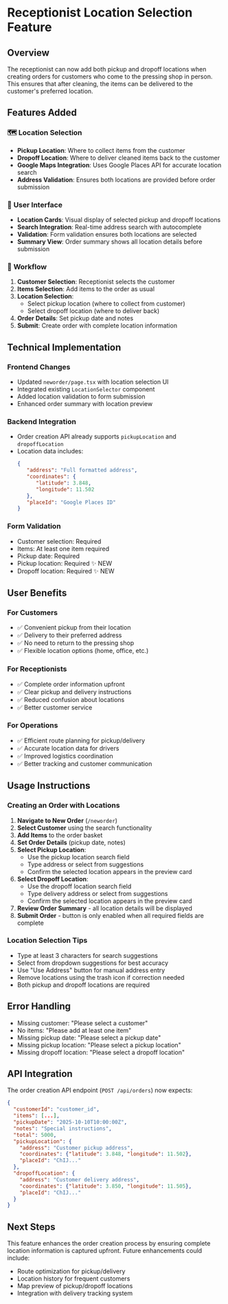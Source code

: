 # Receptionist Location Selection Feature

## Overview

The receptionist can now add both pickup and dropoff locations when creating orders for customers who come to the pressing shop in person. This ensures that after cleaning, the items can be delivered to the customer's preferred location.

## Features Added

### 🗺️ **Location Selection**

-  **Pickup Location**: Where to collect items from the customer
-  **Dropoff Location**: Where to deliver cleaned items back to the customer
-  **Google Maps Integration**: Uses Google Places API for accurate location search
-  **Address Validation**: Ensures both locations are provided before order submission

### 📱 **User Interface**

-  **Location Cards**: Visual display of selected pickup and dropoff locations
-  **Search Integration**: Real-time address search with autocomplete
-  **Validation**: Form validation ensures both locations are selected
-  **Summary View**: Order summary shows all location details before submission

### 🔄 **Workflow**

1. **Customer Selection**: Receptionist selects the customer
2. **Items Selection**: Add items to the order as usual
3. **Location Selection**:
   -  Select pickup location (where to collect from customer)
   -  Select dropoff location (where to deliver back)
4. **Order Details**: Set pickup date and notes
5. **Submit**: Create order with complete location information

## Technical Implementation

### **Frontend Changes**

-  Updated `neworder/page.tsx` with location selection UI
-  Integrated existing `LocationSelector` component
-  Added location validation to form submission
-  Enhanced order summary with location preview

### **Backend Integration**

-  Order creation API already supports `pickupLocation` and `dropoffLocation`
-  Location data includes:
   ```json
   {
      "address": "Full formatted address",
      "coordinates": {
         "latitude": 3.848,
         "longitude": 11.502
      },
      "placeId": "Google Places ID"
   }
   ```

### **Form Validation**

-  Customer selection: Required
-  Items: At least one item required
-  Pickup date: Required
-  Pickup location: Required ✨ NEW
-  Dropoff location: Required ✨ NEW

## User Benefits

### **For Customers**

-  ✅ Convenient pickup from their location
-  ✅ Delivery to their preferred address
-  ✅ No need to return to the pressing shop
-  ✅ Flexible location options (home, office, etc.)

### **For Receptionists**

-  ✅ Complete order information upfront
-  ✅ Clear pickup and delivery instructions
-  ✅ Reduced confusion about locations
-  ✅ Better customer service

### **For Operations**

-  ✅ Efficient route planning for pickup/delivery
-  ✅ Accurate location data for drivers
-  ✅ Improved logistics coordination
-  ✅ Better tracking and customer communication

## Usage Instructions

### **Creating an Order with Locations**

1. **Navigate to New Order** (`/neworder`)
2. **Select Customer** using the search functionality
3. **Add Items** to the order basket
4. **Set Order Details** (pickup date, notes)
5. **Select Pickup Location**:
   -  Use the pickup location search field
   -  Type address or select from suggestions
   -  Confirm the selected location appears in the preview card
6. **Select Dropoff Location**:
   -  Use the dropoff location search field
   -  Type delivery address or select from suggestions
   -  Confirm the selected location appears in the preview card
7. **Review Order Summary** - all location details will be displayed
8. **Submit Order** - button is only enabled when all required fields are complete

### **Location Selection Tips**

-  Type at least 3 characters for search suggestions
-  Select from dropdown suggestions for best accuracy
-  Use "Use Address" button for manual address entry
-  Remove locations using the trash icon if correction needed
-  Both pickup and dropoff locations are required

## Error Handling

-  Missing customer: "Please select a customer"
-  No items: "Please add at least one item"
-  Missing pickup date: "Please select a pickup date"
-  Missing pickup location: "Please select a pickup location"
-  Missing dropoff location: "Please select a dropoff location"

## API Integration

The order creation API endpoint (`POST /api/orders`) now expects:

```json
{
  "customerId": "customer_id",
  "items": [...],
  "pickupDate": "2025-10-10T10:00:00Z",
  "notes": "Special instructions",
  "total": 5000,
  "pickupLocation": {
    "address": "Customer pickup address",
    "coordinates": {"latitude": 3.848, "longitude": 11.502},
    "placeId": "ChIJ..."
  },
  "dropoffLocation": {
    "address": "Customer delivery address",
    "coordinates": {"latitude": 3.850, "longitude": 11.505},
    "placeId": "ChIJ..."
  }
}
```

## Next Steps

This feature enhances the order creation process by ensuring complete location information is captured upfront. Future enhancements could include:

-  Route optimization for pickup/delivery
-  Location history for frequent customers
-  Map preview of pickup/dropoff locations
-  Integration with delivery tracking system
